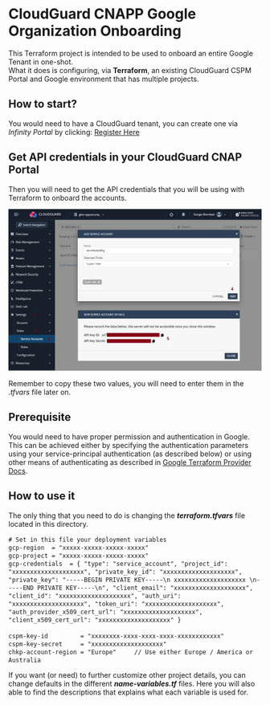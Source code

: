 # CloudGuard CNAPP Google Organization Onboarding
This Terraform project is intended to be used to onboard an entire Google Tenant in one-shot.     
What it does is configuring, via **Terraform**, an existing CloudGuard CSPM Portal and Google environment that has multiple projects.      
 
## How to start?
You would need to have a CloudGuard tenant, you can create one via *Infinity Portal* by clicking: [Register Here](https://portal.checkpoint.com/create-account)

## Get API credentials in your CloudGuard CNAP Portal
Then you will need to get the API credentials that you will be using with Terraform to onboard the accounts.

![Architectural Design](/zimages/create-cnapp-serviceaccount.jpg)

Remember to copy these two values, you will need to enter them in the *.tfvars* file later on.

## Prerequisite
You would need to have proper permission and authentication in Google. This can be achieved either by specifying the authentication parameters using your service-principal authentication (as described below) or using other means of authenticating as described in [Google Terraform Provider Docs](https://registry.terraform.io/providers/hashicorp/google/latest/docs).

## How to use it
The only thing that you need to do is changing the __*terraform.tfvars*__ file located in this directory.

```hcl
# Set in this file your deployment variables
gcp-region  = "xxxxx-xxxxx-xxxxx-xxxxx"
gcp-project = "xxxxx-xxxxx-xxxxx-xxxxx"
gcp-credentials  = { "type": "service_account", "project_id": "xxxxxxxxxxxxxxxxxxxx", "private_key_id": "xxxxxxxxxxxxxxxxxxxx", "private_key": "-----BEGIN PRIVATE KEY-----\n xxxxxxxxxxxxxxxxxxxx \n-----END PRIVATE KEY-----\n", "client_email": "xxxxxxxxxxxxxxxxxxxx", "client_id": "xxxxxxxxxxxxxxxxxxxx", "auth_uri": "xxxxxxxxxxxxxxxxxxxx", "token_uri": "xxxxxxxxxxxxxxxxxxxx", "auth_provider_x509_cert_url": "xxxxxxxxxxxxxxxxxxxx", "client_x509_cert_url": "xxxxxxxxxxxxxxxxxxxx" }

cspm-key-id         = "xxxxxxxx-xxxx-xxxx-xxxx-xxxxxxxxxxxx"
cspm-key-secret     = "xxxxxxxxxxxxxxxxxxxx"
chkp-account-region = "Europe"     // Use either Europe / America or Australia
```
If you want (or need) to further customize other project details, you can change defaults in the different __*name-variables.tf*__ files. Here you will also able to find the descriptions that explains what each variable is used for.